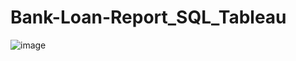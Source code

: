 # Bank-Loan-Report_SQL_Tableau
![image](https://github.com/monika-czulak/Bank-Loan-Report_SQL_Tableau/assets/109820128/fc44bb44-a422-49fa-bfa5-d628bae1a1d9)
